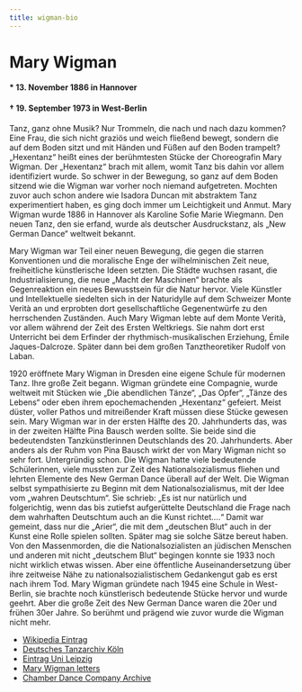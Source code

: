 ```yaml
---
title: wigman-bio
---
```


# Mary Wigman

#### * 13. November 1886 in Hannover
#### † 19. September 1973 in West-Berlin

Tanz, ganz ohne Musik? Nur Trommeln, die nach und nach dazu kommen? Eine Frau, die sich nicht graziös und weich fließend bewegt, sondern die auf dem Boden sitzt und mit Händen und Füßen auf den Boden trampelt? „Hexentanz“ heißt eines der berühmtesten Stücke der Choreografin Mary Wigman. Der „Hexentanz“ brach mit allem, womit Tanz bis dahin vor allem identifiziert wurde. So schwer in der Bewegung, so ganz auf dem Boden sitzend wie die Wigman war vorher noch niemand aufgetreten. Mochten zuvor auch schon andere wie Isadora Duncan mit abstraktem Tanz experimentiert haben, es ging doch immer um Leichtigkeit und Anmut. Mary Wigman wurde 1886 in Hannover als Karoline Sofie Marie Wiegmann. Den neuen Tanz, den sie erfand, wurde als deutscher Ausdruckstanz, als „New German Dance“ weltweit bekannt.  

Mary Wigman war Teil einer neuen Bewegung, die gegen die starren Konventionen und die moralische Enge der wilhelminischen Zeit neue, freiheitliche künstlerische Ideen setzten. Die Städte wuchsen rasant, die Industrialisierung, die neue „Macht der Maschinen“ brachte als Gegenreaktion ein neues Bewusstsein für die Natur hervor. Viele Künstler und Intellektuelle siedelten sich in der Naturidylle auf dem Schweizer Monte Verità an und erprobten dort gesellschaftliche Gegenentwürfe zu den herrschenden Zuständen. Auch Mary Wigman lebte auf dem Monte Verità, vor allem während der Zeit des Ersten Weltkriegs. Sie nahm dort erst Unterricht bei dem Erfinder der rhythmisch-musikalischen Erziehung, Émile Jaques-Dalcroze. Später dann bei dem großen Tanztheoretiker Rudolf von Laban.   

1920 eröffnete Mary Wigman in Dresden eine eigene Schule für modernen Tanz. Ihre große Zeit begann. Wigman gründete eine Compagnie, wurde weltweit mit Stücken wie „Die abendlichen Tänze“, „Das Opfer“, „Tänze des Lebens“ oder eben ihrem epochemachenden „Hexentanz“ gefeiert.  Meist düster, voller Pathos und mitreißender Kraft müssen diese Stücke gewesen sein.  Mary Wigman war in der ersten Hälfte des 20. Jahrhunderts das, was in der zweiten Hälfte Pina Bausch werden sollte. Sie beide sind die bedeutendsten Tanzkünstlerinnen Deutschlands des 20. Jahrhunderts. Aber anders als der Ruhm von Pina Bausch wirkt der von Mary Wigman nicht so sehr fort. Untergründig schon. Die Wigman hatte viele bedeutende Schülerinnen, viele mussten zur Zeit des Nationalsozialismus fliehen und lehrten Elemente des New German Dance überall auf der Welt. Die Wigman selbst sympathisierte zu Beginn mit dem Nationalsozialismus, mit der Idee vom „wahren Deutschtum“. Sie schrieb: „Es ist nur natürlich und folgerichtig, wenn das bis zutiefst aufgerüttelte Deutschland die Frage nach dem wahrhaften Deutschtum auch an die Kunst richtet….“ Damit war gemeint, dass nur die „Arier“, die mit dem „deutschen Blut“ auch in der Kunst eine Rolle spielen sollten. Später mag sie solche Sätze bereut haben. Von den Massenmorden, die die Nationalsozialisten an jüdischen Menschen und anderen mit nicht „deutschem Blut“ begingen konnte sie 1933 noch nicht wirklich etwas wissen. Aber eine öffentliche Auseinandersetzung über ihre zeitweise Nähe zu nationalsozialistischem Gedankengut gab es erst nach ihrem Tod.  Mary Wigman gründete nach 1945 eine Schule in West-Berlin, sie brachte noch künstlerisch bedeutende Stücke hervor und wurde geehrt. Aber die große Zeit des New German Dance waren die 20er und frühen 30er Jahre. So berühmt und prägend wie zuvor wurde die Wigman nicht mehr.


* [Wikipedia Eintrag](https://de.wikipedia.org/wiki/Mary_Wigman)
* [Deutsches Tanzarchiv Köln](http://www.sk-kultur.de/tanz/wigman/index.html)
* [Eintrag Uni Leipzig](https://research.uni-leipzig.de/agintern/frauen/wigman.htm)
* [Mary Wigman letters](http://archives.nypl.org/dan/19636)
* [Chamber Dance Company Archive](http://guides.lib.uw.edu/c.php?g=341803&p=2304372)
